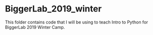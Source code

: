 # BiggerLab_2019_winter

This folder contains code that I will be using to teach Intro to Python for BiggerLab 2019 Winter Camp.
